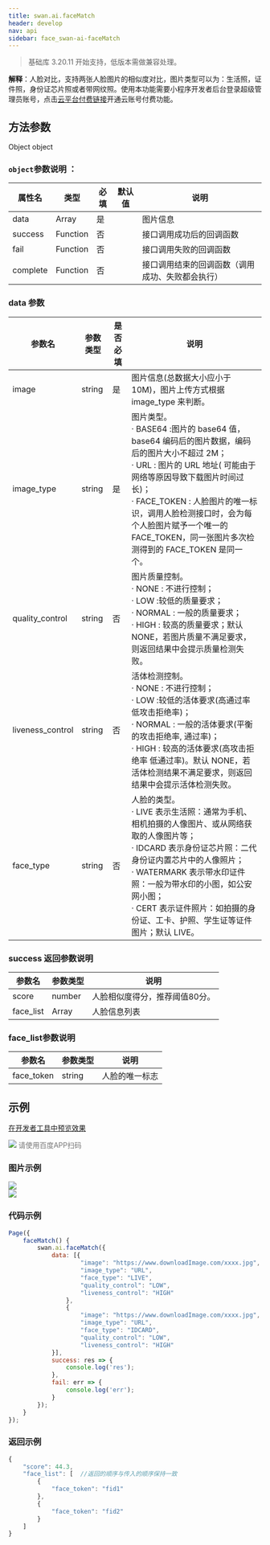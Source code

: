 ```yaml
---
title: swan.ai.faceMatch
header: develop
nav: api
sidebar: face_swan-ai-faceMatch
---
```


 

>基础库 3.20.11 开始支持，低版本需做兼容处理。

**解释**：人脸对比，支持两张人脸图片的相似度对比，图片类型可以为：生活照，证件照，身份证芯片照或者带网纹照。使用本功能需要小程序开发者后台登录超级管理员账号，点击[云平台付费链接](https://ai.baidu.com/ai-doc/FACE/Bk37c1m1n)开通云账号付费功能。

 
## 方法参数

Object object

### `object`参数说明 ：

|属性名 |类型  |必填 | 默认值 |说明|
|---- | ---- | ---- | ----|----|
|data | Array| 是 | | 图片信息 | 
|success | Function |  否 | |接口调用成功后的回调函数 | 
|fail | Function | 否 | | 接口调用失败的回调函数 | 
|complete|	Function|	否	| |接口调用结束的回调函数（调用成功、失败都会执行）|

### data  参数 

|参数名 | 参数类型 | 是否必填 |说明  | 
|---|---|---|---|
|image | string | 是 | 图片信息(总数据大小应小于 10M)，图片上传方式根据 image_type 来判断。 | 
|image_type | string | 是 | 图片类型。<br>  · BASE64 :图片的 base64 值，base64 编码后的图片数据，编码后的图片大小不超过 2M；<br> · URL : 图片的 URL 地址( 可能由于网络等原因导致下载图片时间过长)；<br> · FACE_TOKEN : 人脸图片的唯一标识，调用人脸检测接口时，会为每个人脸图片赋予一个唯一的 FACE_TOKEN，同一张图片多次检测得到的 FACE_TOKEN 是同一个。 | 
|quality_control | string | 否 | 图片质量控制。<br>  · NONE : 不进行控制；<br>  · LOW :较低的质量要求；<br>  · NORMAL : 一般的质量要求；<br>  · HIGH : 较高的质量要求；默认 NONE，若图片质量不满足要求，则返回结果中会提示质量检测失败。 | 
|liveness_control | string | 否 | 活体检测控制。<br>  · NONE : 不进行控制；<br>  · LOW :较低的活体要求(高通过率 低攻击拒绝率)；<br>  · NORMAL : 一般的活体要求(平衡的攻击拒绝率, 通过率)；<br>  · HIGH : 较高的活体要求(高攻击拒绝率 低通过率)。默认 NONE，若活体检测结果不满足要求，则返回结果中会提示活体检测失败。|
|face_type | string | 否 | 人脸的类型。<br>  · LIVE  表示生活照：通常为手机、相机拍摄的人像图片、或从网络获取的人像图片等；<br>  · IDCARD 表示身份证芯片照：二代身份证内置芯片中的人像照片；<br>  · WATERMARK  表示带水印证件照：一般为带水印的小图，如公安网小图；<br>  · CERT  表示证件照片：如拍摄的身份证、工卡、护照、学生证等证件图片；默认 LIVE。 | 

### success 返回参数说明 

|参数名 | 参数类型 | 说明 |  
|---|---|---|
|score|number |人脸相似度得分，推荐阈值80分。|
|face_list|Array|人脸信息列表|

### face_list参数说明 

|参数名 | 参数类型 | 说明 |  
|---|---|---|
|face_token|string |人脸的唯一标志|


## 示例

<a href="swanide://fragment/ae12872d24c04bfd2071e38cbbf2a1aa1569415830853" title="在开发者工具中预览效果" target="_self">在开发者工具中预览效果</a>

<div class='scan-code-container'>
    <img src="https://b.bdstatic.com/miniapp/assets/images/doc_demo/faceMatch.png" class="demo-qrcode-image" />
    <font color=#777 12px>请使用百度APP扫码</font>
</div>

### 图片示例 

<div class="m-doc-custom-examples">
    <div class="m-doc-custom-examples-correct">
        <img src="https://b.bdstatic.com/miniapp/images/faceMatch.gif">
    </div>
    <div class="m-doc-custom-examples-correct">
        <img src="https://b.bdstatic.com/miniapp/images/faceMatch2.gif">
    </div>
    <div class="m-doc-custom-examples-correct">
        <img src=" ">
    </div>     
</div>

### 代码示例 



```js
Page({
    faceMatch() {
        swan.ai.faceMatch({
            data: [{
                    "image": "https://www.downloadImage.com/xxxx.jpg",
                    "image_type": "URL",
                    "face_type": "LIVE",
                    "quality_control": "LOW",
                    "liveness_control": "HIGH"
                },
                {
                    "image": "https://www.downloadImage.com/xxxx.jpg",
                    "image_type": "URL",
                    "face_type": "IDCARD",
                    "quality_control": "LOW",
                    "liveness_control": "HIGH"
            }],
            success: res => {
                console.log('res');
            },
            fail: err => {
                console.log('err');
            }
        });
    }
});
```

### 返回示例 

```js
{
    "score": 44.3,
    "face_list": [  //返回的顺序与传入的顺序保持一致
        {
            "face_token": "fid1"
        },
        {
            "face_token": "fid2"
        }
    ]
}

```
